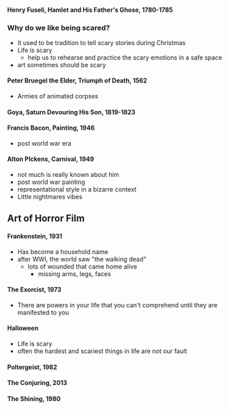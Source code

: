 #### Henry Fuseli, Hamlet and His Father's Ghose, 1780-1785


### Why do we like being scared?
- It used to be tradition to tell scary stories during Christmas
- Life is scary
	- help us to rehearse and practice the scary emotions in a safe space
- art sometimes should be scary

#### Peter Bruegel the Elder, Triumph of Death, 1562
- Armies of animated corpses

#### Goya, Saturn Devouring His Son, 1819-1823
#### Francis Bacon, Painting, 1946
- post world war era
#### Alton PIckens, Carnival, 1949
- not much is really known about him
- post world war painting
- representational style in a bizarre context
- Little nightmares vibes

## Art of Horror Film
#### Frankenstein, 1931
- Has become a household name
- after WWI, the world saw "the walking dead"
	- lots of wounded that came home alive
		- missing arms, legs, faces
#### The Exorcist, 1973
- There are powers in your life that you can't comprehend until they are manifested to you

#### Halloween
- Life is scary
- often the hardest and scariest things in life are not our fault

#### Poltergeist, 1982
#### The Conjuring, 2013
#### The Shining, 1980
